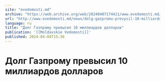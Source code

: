 ```yaml
---
site: "evedomosti.md"
archive: "https://web.archive.org/web/20240407174411/www.evedomosti.md/news/dolg-gazpromu-prevysil-10-milliardov-dollarov"
url: "http://www.evedomosti.md/news/dolg-gazpromu-prevysil-10-milliardov-dollarov"
language: ru
title: "Долг Газпрому превысил 10 миллиардов долларов"
publication: '[[Moldavskie Vedomosti]]'
published: 2024-04-04T15:36
---
```


# Долг Газпрому превысил 10 миллиардов долларов

